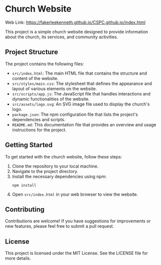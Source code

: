 # Church Website

Web Link: https://fakerleekenneth.github.io/CSPC.github.io/index.html

This project is a simple church website designed to provide information about the church, its services, and community activities.

## Project Structure

The project contains the following files:

- `src/index.html`: The main HTML file that contains the structure and content of the website.
- `src/styles/main.css`: The stylesheet that defines the appearance and layout of various elements on the website.
- `src/scripts/app.js`: The JavaScript file that handles interactions and dynamic functionalities of the website.
- `src/assets/logo.svg`: An SVG image file used to display the church's logo.
- `package.json`: The npm configuration file that lists the project's dependencies and scripts.
- `README.md`: This documentation file that provides an overview and usage instructions for the project.

## Getting Started

To get started with the church website, follow these steps:

1. Clone the repository to your local machine.
2. Navigate to the project directory.
3. Install the necessary dependencies using npm:
   ```
   npm install
   ```
4. Open `src/index.html` in your web browser to view the website.

## Contributing

Contributions are welcome! If you have suggestions for improvements or new features, please feel free to submit a pull request.

## License

This project is licensed under the MIT License. See the LICENSE file for more details.